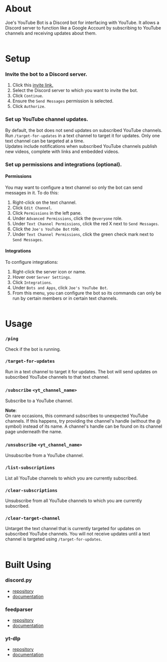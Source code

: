# About
Joe's YouTube Bot is a Discord bot for interfacing with YouTube. It allows a Discord server to function like a Google Account by subscribing to YouTube channels and receiving updates about them.
<br><br>

# Setup
### Invite the bot to a Discord server.
1. Click this [invite link.](https://discord.com/oauth2/authorize?client_id=1407095826551013558&permissions=2048&integration_type=0&scope=bot+applications.commands)
2. Select the Discord server to which you want to invite the bot.
3. Click `Continue`.
4. Ensure the `Send Messages` permission is selected.
5. Click `Authorize`.

### Set up YouTube channel updates.
By default, the bot does not send updates on subscribed YouTube channels.\
Run `/target-for-updates` in a text channel to target it for updates. Only one text channel can be targeted at a time.\
Updates include notifications when subscribed YouTube channels publish new videos, complete with links and embedded videos.

### Set up permissions and integrations (optional).
#### Permissions
You may want to configure a text channel so only the bot can send messages in it. To do this:
1. Right-click on the text channel.
2. Click `Edit Channel`.
3. Click `Permissions` in the left pane.
4. Under `Advanced Permissions`, click the `@everyone` role.
5. Under `Text Channel Permissions`, click the red X next to `Send Messages`.
6. Click the `Joe's YouTube Bot` role.
7. Under `Text Channel Permissions`, click the green check mark next to `Send Messages`.

#### Integrations
To configure integrations:
1. Right-click the server icon or name.
2. Hover over `Server Settings`.
3. Click `Integrations`.
4. Under `Bots and Apps`, click `Joe's YouTube Bot`.
5. From this menu, you can configure the bot so its commands can only be run by certain members or in certain text channels.
<br><br>

# Usage
### `/ping`
Check if the bot is running.

### `/target-for-updates`
Run in a text channel to target it for updates. The bot will send updates on subscribed YouTube channels to that text channel.

### `/subscribe` `<yt_channel_name>`
Subscribe to a YouTube channel.

**Note**:\
On rare occasions, this command subscribes to unexpected YouTube channels. If this happens, try providing the channel's handle (without the @ symbol) instead of its name. A channel's handle can be found on its channel page underneath the name.

### `/unsubscribe` `<yt_channel_name>`
Unsubscribe from a YouTube channel.

### `/list-subscriptions`
List all YouTube channels to which you are currently subscribed.

### `/clear-subscriptions`
Unsubscribe from all YouTube channels to which you are currently subscribed.

### `/clear-target-channel`
Untarget the text channel that is currently targeted for updates on subscribed YouTube channels. You will not receive updates until a text channel is targeted using `/target-for-updates`.
<br><br>

# Built Using
### discord.py
- [repository](https://github.com/Rapptz/discord.py?tab=readme-ov-file)
- [documentation](https://discordpy.readthedocs.io/en/stable/)
### feedparser
- [repository](https://github.com/kurtmckee/feedparser)
- [documentation](https://feedparser.readthedocs.io/en/stable/)
### yt-dlp
- [repository](https://github.com/yt-dlp/yt-dlp)
- [documentation](https://pypi.org/project/yt-dlp/)